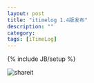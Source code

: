 ```yaml
---
layout: post
title: "itimelog 1.4版发布"
description: ""
category: 
tags: [iTimeLog]
---
```

{% include JB/setup %}

![shareit](http://d.pr/i/Rks0)

